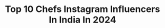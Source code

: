 ---
title: Top 10 Chefs Instagram Influencers In India In 2024
description: >-
  Find top chefs Instagram influencers in India in 2024. Most popular hashtags: #explorepage #explore #instagood #reelsindia.
platform: Instagram
hits: 233
text_top: Identify the top-rated Instagram accounts on inBeat.
text_bottom: Our database holds 233 Instagram influencers like this in India for you to contact.
profiles:
  - username: "mory_coco"
    fullname: >-
      Mariam Bakre
    bio: >-
      God 💛 A creative 🎯 Story teller 📖 Chef 🧑‍🍳 @flavoursofmory Watch my short film. Subscribe to my mailing list👇🏻 📩 Email: mory@lit.com.ng
    location: "India"
    followers: 245299
    engagement: 451
    commentsToLikes: 0.016164
    id: ck15p9f5vwr4l0i19ix8fwrgw
    verified: false
    hashtags: "#chopbeta, #eatforgood, #chivitahollandiabrunch, #knorr"
  - username: "saranshgoila"
    fullname: >-
      Saransh Goila
    bio: >-
      👨‍🍳 That Delishaaas Indian Chef 👔 Cofounder @goilabutterchicken 100+ stores 📺 Tv Host 🧳 Traveller 🏃 Marathon Runner & Author 📱9910421104
    location: "India"
    followers: 1291465
    engagement: 400
    commentsToLikes: 0.009508
    id: ck139qxqump6q0i19slyd7lmd
    verified: true
    hashtags: "#friendship, #saranshgoila, #khaanemeinkyahai, #cooking"
  - username: "chef_rachit"
    fullname: >-
      Chef Rachit Kirteeman
    bio: >-
      • Chef 👨‍🍳Culinary Consultant • Chef Trainer Odia Cuisine @wgsha.manipal • Documenting Odia food,hyperlocal produce, culinary heritage and stories.
    location: "India"
    followers: 5592
    engagement: 532
    commentsToLikes: 0.055165
    id: ck5ccimj5hfjs0i116dalpzxd
    verified: false
    hashtags: "#foodphotography, #foodfindo, #indiapicturehub, #timelapse"
  - username: "indian_bawarchi"
    fullname: >-
      Eshaan Nagpal
    bio: >-
      You already know who I am ! ~ @chef.eshaan.nagpal BIZZ - @clencarat.club
    location: "India"
    followers: 3012989
    engagement: 482
    commentsToLikes: 0.003671
    id: clnsite2ugtzm0j08fmjqy6dn
    verified: false
    hashtags: "#delhifoodie, #mumbaifoodilicious, #punjabifood, #snacks"
  - username: "afrozshaikh_95"
    fullname: >-
      Afroz Anwar Shaikh
    bio: >-
      Mumbai📍 👉 Chef 👩‍🍳 / Vlogger Paid Promotion Email : mrmrabusiness@gmail.com
    location: "India"
    followers: 621794
    engagement: 683
    commentsToLikes: 0.009651
    id: ck9wdc1seez820j78mtp8tvf9
    verified: false
    hashtags: "#reels, #reelsviral, #trendingreels, #like"
  - username: "muneeramohaideen"
    fullname: >-
      Muneera Mohaideen / Influencer
    bio: >-
      👩‍🍳 Home Chef | Stay - at - home 🎀Plain lifestyle with a tint of Modest Middle East ↔️Chennai Paid Collabs muneeramohaideen94@gmail.com
    location: "India"
    followers: 63601
    engagement: 423
    commentsToLikes: 0.023793
    id: ck0u9id8s9zaa0i19lx9k1uco
    verified: false
    hashtags: "#letsexplorechennai, #freepalestine, #bestfinds, #nammachennai"
  - username: "pavneet_saini_42"
    fullname: >-
      Kudi italy too 🇮🇹
    bio: >-
      ☬ 🙏 ☬ strong Believer of God Talent without working Hard is nothing ✌️ OWNER -at @bar_neet23 DIY = Do It Yourself 💯 #barlady🍷 #chef👩‍🍳 #simplegirl
    location: "India"
    followers: 15316
    engagement: 843
    commentsToLikes: 0.064911
    id: ck8wf90jdfc6u0j78j1k133a5
    verified: false
    hashtags: "#hoshiarpuriye, #photography, #indiapaklove, #waheguruji"
  - username: "hiteshbhayal_"
    fullname: >-
      हितेश भयाल
    bio: >-
      || कृष्ण सदा सहायते || Managed by - @iplixmedia Gratitude✨ CHEF 👨🏻‍🍳
    location: "India"
    followers: 100982
    engagement: 3096
    commentsToLikes: 0.010792
    id: ck8wex2opeqz00j78ll926fey
    verified: false
    hashtags: "#reelsvideos, #reelsinstagram, #iskconfood, #iskcontemple"
  - username: "realsophy"
    fullname: >-
      SOSO (Sophia Chisom)
    bio: >-
      Actor | Content Creator | Influencer | Model | Chef Tiktok: 2.7M+
    location: "India"
    followers: 630930
    engagement: 397
    commentsToLikes: 0.047008
    id: ck5hrhn71uw9s0i11uinjrqi5
    verified: false
    hashtags: "#thursday, #portharcourt, #twopiece, #love"
  - username: "chefhussainshahzad"
    fullname: >-
      Hussain Shahzad
    bio: >-
      Executive chef at Hunger Inc. (@thebombaycanteen @opedromumbai @veronicasbombay & @papasbombay ) Line cook at @elevenmadisonpark | From Chennai 📍
    location: "India"
    followers: 25131
    engagement: 395
    commentsToLikes: 0.013294
    id: ck6trxeyk1mfc0j71p9edz91b
    verified: false
    hashtags: "#mumbai, #culinaryexcellence, #tfna24, #newmenu"
---